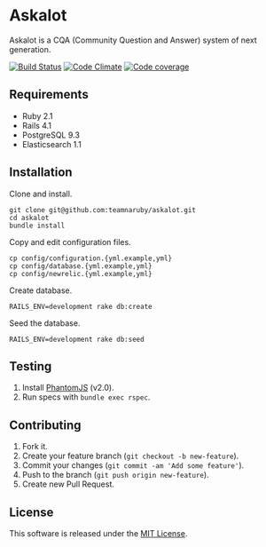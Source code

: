 # Askalot

Askalot is a CQA (Community Question and Answer) system of next generation.

[![Build Status](https://travis-ci.org/teamnaruby/askalot.png)](https://travis-ci.org/teamnaruby/askalot) [![Code Climate](https://codeclimate.com/github/teamnaruby/askalot.png)](https://codeclimate.com/github/teamnaruby/askalot) [![Code coverage](https://codeclimate.com/github/teamnaruby/askalot/coverage.png)](https://codeclimate.com/github/teamnaruby/askalot)

## Requirements

* Ruby 2.1
* Rails 4.1
* PostgreSQL 9.3
* Elasticsearch 1.1

## Installation

Clone and install.

```
git clone git@github.com:teamnaruby/askalot.git
cd askalot
bundle install
```

Copy and edit configuration files.

```
cp config/configuration.{yml.example,yml}
cp config/database.{yml.example,yml}
cp config/newrelic.{yml.example,yml}
```

Create database.

```
RAILS_ENV=development rake db:create
```

Seed the database.

```
RAILS_ENV=development rake db:seed
```

## Testing

1. Install [PhantomJS](http://phantomjs.org/) (v2.0).
2. Run specs with `bundle exec rspec`.

## Contributing

1. Fork it.
2. Create your feature branch (`git checkout -b new-feature`).
3. Commit your changes (`git commit -am 'Add some feature'`).
4. Push to the branch (`git push origin new-feature`).
5. Create new Pull Request.

## License

This software is released under the [MIT License](LICENSE.md).
